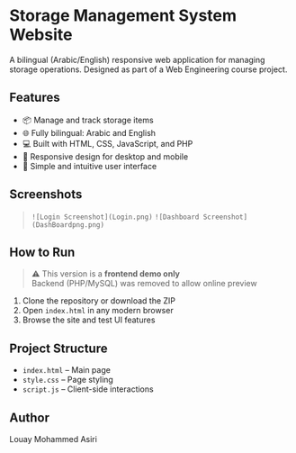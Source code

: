 # Storage Management System Website

A bilingual (Arabic/English) responsive web application for managing storage operations. Designed as part of a Web Engineering course project.

## Features

- 📦 Manage and track storage items
- 🌐 Fully bilingual: Arabic and English
- 💻 Built with HTML, CSS, JavaScript, and PHP
- 📱 Responsive design for desktop and mobile
- 🧠 Simple and intuitive user interface

## Screenshots
> `![Login Screenshot](Login.png)`
> `![Dashboard Screenshot](DashBoardpng.png)`

## How to Run

> ⚠️ This version is a **frontend demo only**  
> Backend (PHP/MySQL) was removed to allow online preview

1. Clone the repository or download the ZIP  
2. Open `index.html` in any modern browser  
3. Browse the site and test UI features

## Project Structure

- `index.html` – Main page
- `style.css` – Page styling
- `script.js` – Client-side interactions

## Author

Louay Mohammed Asiri
